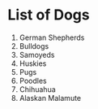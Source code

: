 # List of Dogs
<ol>
    <li>German Shepherds</li>
    <li>Bulldogs</li>
    <li>Samoyeds</li>
    <li>Huskies</li>
    <li>Pugs</li>
    <li>Poodles</li>
    <li>Chihuahua</li>
    <li>Alaskan Malamute</li>
</ol>